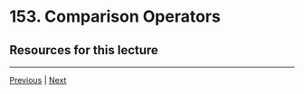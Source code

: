 # 153. Comparison Operators

## Resources for this lecture




---

[Previous](./152_Objects-and-Data-Structures-Assessment-Solutions.md) | [Next](./154_Chained-Comparison-Operators.md)